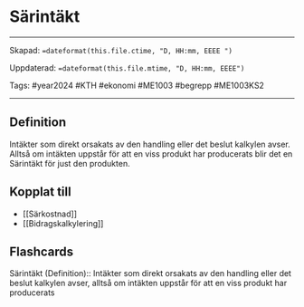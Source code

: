 # Särintäkt

---
Skapad: `=dateformat(this.file.ctime, "D, HH:mm, EEEE ")`

Uppdaterad: `=dateformat(this.file.mtime, "D, HH:mm, EEEE")`

Tags: #year2024 #KTH #ekonomi #ME1003 #begrepp #ME1003KS2

---

## Definition

Intäkter som direkt orsakats av den handling eller det beslut kalkylen avser. Alltså om intäkten uppstår för att en viss produkt har producerats blir det en Särintäkt för just den produkten.

## Kopplat till

- [[Särkostnad]]
- [[Bidragskalkylering]]

## Flashcards

Särintäkt (Definition):: Intäkter som direkt orsakats av den handling eller det beslut kalkylen avser, alltså om intäkten uppstår för att en viss produkt har producerats
<!--SR:!2024-03-04,14,290-->
